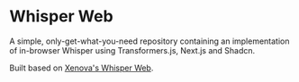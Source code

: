 # Whisper Web

A simple, only-get-what-you-need repository containing an implementation
of in-browser Whisper using Transformers.js, Next.js and Shadcn.

Built based on [Xenova's Whisper Web](https://github.com/xenova/whisper-web).
